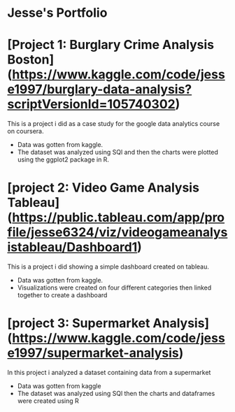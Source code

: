 # Jesse's Portfolio
# [Project 1: Burglary Crime Analysis Boston] (https://www.kaggle.com/code/jesse1997/burglary-data-analysis?scriptVersionId=105740302)
This is a project i did as a case study for the google data analytics course on coursera.

* Data was gotten from kaggle.
* The dataset was analyzed using SQl and then the charts were plotted using the ggplot2 package in R.


# [project 2: Video Game Analysis Tableau] (https://public.tableau.com/app/profile/jesse6324/viz/videogameanalysistableau/Dashboard1)
This is a project i did showing a simple dashboard created on tableau.

* Data was gotten from kaggle.
* Visualizations were created on four different categories then linked together to create a dashboard

# [project 3: Supermarket Analysis] (https://www.kaggle.com/code/jesse1997/supermarket-analysis)
In this project i analyzed a dataset containing data from a supermarket

* Data was gotten from kaggle
* The dataset was analyzed using SQl then the charts and dataframes were created using R
